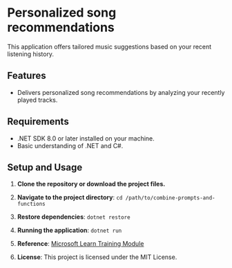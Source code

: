 # Personalized song recommendations

This application offers tailored music suggestions based on your recent listening history.

## Features
- Delivers personalized song recommendations by analyzing your recently played tracks.


## Requirements
- .NET SDK 8.0 or later installed on your machine.
- Basic understanding of .NET and C#.

## Setup and Usage

1. **Clone the repository or download the project files.**

2. **Navigate to the project directory**: `cd /path/to/combine-prompts-and-functions`

3. **Restore dependencies**: `dotnet restore`

4. **Running the application**: `dotnet run`

5. **Reference**: [Microsoft Learn Training Module](https://learn.microsoft.com/en-us/training/modules/combine-prompts-functions/3-exercise-use-nested-functions-song-suggestions)

6. **License**: This project is licensed under the MIT License.